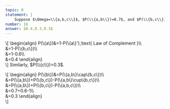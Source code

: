 ```yaml
---
topic: 0
statement: |
    Suppose $\Omega=\\{a,b,c\\}$, $P(\\{a,b\\})=0.7$, and $P(\\{b,c\\})=0.6$. Compute the probabilities of $\\{a\\}$, $\\{b\\}$, and $\\{c\\}$.
number: 16
answer: $0.4,0.3,0.3$
---
```

\\[
    \begin{align}
    P(\\{a\\})&=1-P(\\{a\\}'),\text{ Law of Complement }\\\\\
    &=1-P(\\{b,c\\})\\\\\
    &=1-0.6\\\\\
    &=0.4
    \end{align}    
\\]
Similarly, $P(\\{c\\})=0.3$.

\\[
    \begin{align}
    P(\\{b\\})&=P(\\{a,b\\}\cap\\{b,c\\})\\\\\
    &=P(\\{a,b\\})+P(\\{b,c\\})-P(\\{a,b\\}\cup\\{b,c\\})\\\\\
    &=P(\\{a,b\\})+P(\\{b,c\\})-P(\\{a,b,c\\})\\\\\
    &=0.7+0.6-1\\\\\
    &=0.3
    \end{align}    
\\]